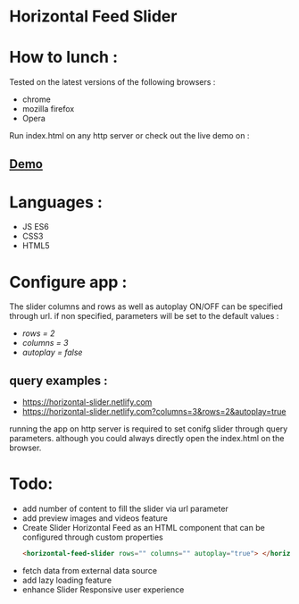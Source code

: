 
# Horizontal Feed Slider


# How to lunch :
Tested on the latest versions of the following browsers : 
+ chrome 
+ mozilla firefox
+ Opera

Run index.html on any http server or check out the live demo on :
## [Demo](https://horizontal-slider.netlify.com)

# Languages :
* JS ES6
* CSS3
* HTML5

# Configure app :

The slider columns and rows as well as autoplay ON/OFF can be specified through url. 
if non specified, parameters will be set to the default values :
+ *rows = 2*
+ *columns = 3*
+ *autoplay = false*
	
## query examples :

* https://horizontal-slider.netlify.com
* https://horizontal-slider.netlify.com?columns=3&rows=2&autoplay=true
		
running the app on http server is required to set conifg slider through query parameters.
although you could always directly open the index.html on the browser.


# Todo:

* add number of content to fill the slider via url parameter
* add preview images and videos feature
* Create Slider Horizontal Feed as an HTML component that can be configured through custom properties
	```html
	<horizontal-feed-slider rows="" columns="" autoplay="true"> </horizontal-feed-slider>
	```
* fetch data from external data source 
* add lazy loading feature
* enhance Slider Responsive user experience
